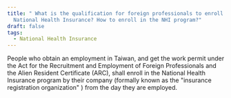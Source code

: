 ```yaml
---
title: " What is the qualification for foreign professionals to enroll in
  National Health Insurance? How to enroll in the NHI program?"
draft: false
tags:
  - National Health Insurance
---
```

People who obtain an employment in Taiwan, and get the work permit under the Act for the Recruitment and Employment of Foreign Professionals and the Alien Resident Certificate (ARC), shall enroll in the National Health Insurance program by their company (formally known as the "insurance registration organization" ) from the day they are employed.